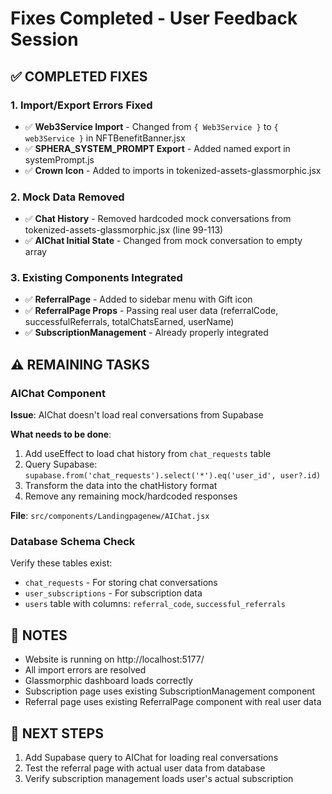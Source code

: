 # Fixes Completed - User Feedback Session

## ✅ COMPLETED FIXES

### 1. Import/Export Errors Fixed
- ✅ **Web3Service Import** - Changed from `{ Web3Service }` to `{ web3Service }` in NFTBenefitBanner.jsx
- ✅ **SPHERA_SYSTEM_PROMPT Export** - Added named export in systemPrompt.js
- ✅ **Crown Icon** - Added to imports in tokenized-assets-glassmorphic.jsx

### 2. Mock Data Removed
- ✅ **Chat History** - Removed hardcoded mock conversations from tokenized-assets-glassmorphic.jsx (line 99-113)
- ✅ **AIChat Initial State** - Changed from mock conversation to empty array

### 3. Existing Components Integrated
- ✅ **ReferralPage** - Added to sidebar menu with Gift icon
- ✅ **ReferralPage Props** - Passing real user data (referralCode, successfulReferrals, totalChatsEarned, userName)
- ✅ **SubscriptionManagement** - Already properly integrated

## ⚠️ REMAINING TASKS

### AIChat Component
**Issue**: AIChat doesn't load real conversations from Supabase

**What needs to be done**:
1. Add useEffect to load chat history from `chat_requests` table
2. Query Supabase: `supabase.from('chat_requests').select('*').eq('user_id', user?.id)`
3. Transform the data into the chatHistory format
4. Remove any remaining mock/hardcoded responses

**File**: `src/components/Landingpagenew/AIChat.jsx`

### Database Schema Check
Verify these tables exist:
- `chat_requests` - For storing chat conversations
- `user_subscriptions` - For subscription data
- `users` table with columns: `referral_code`, `successful_referrals`

## 📝 NOTES

- Website is running on http://localhost:5177/
- All import errors are resolved
- Glassmorphic dashboard loads correctly
- Subscription page uses existing SubscriptionManagement component
- Referral page uses existing ReferralPage component with real user data

## 🚀 NEXT STEPS

1. Add Supabase query to AIChat for loading real conversations
2. Test the referral page with actual user data from database
3. Verify subscription management loads user's actual subscription
